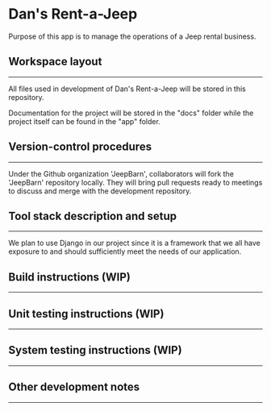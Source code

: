 # Dan's Rent-a-Jeep

Purpose of this app is to manage the operations of a Jeep rental business.

## Workspace layout
***
All files used in development of Dan's Rent-a-Jeep will be stored in this repository.  

Documentation for the project will be stored in the "docs" folder while the project itself can be found in the "app" folder.

## Version-control procedures
***
Under the Github organization 'JeepBarn', collaborators will fork the 'JeepBarn' repository locally. They will bring pull requests ready to meetings to discuss and merge with the development repository.

## Tool stack description and setup
***
We plan to use Django in our project since it is a framework that we all have exposure to and should sufficiently meet the needs of our application.

## Build instructions (WIP)
***


## Unit testing instructions (WIP)
***


## System testing instructions (WIP)
***


## Other development notes
***

